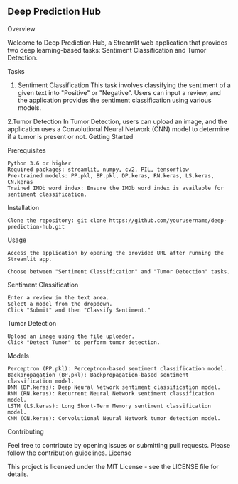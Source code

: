 ## Deep Prediction Hub

Overview

Welcome to Deep Prediction Hub, a Streamlit web application that provides two deep learning-based tasks: Sentiment Classification and Tumor Detection.

Tasks

1. Sentiment Classification
This task involves classifying the sentiment of a given text into "Positive" or "Negative". Users can input a review, and the application provides the sentiment classification using various models.

2.Tumor Detection
In Tumor Detection, users can upload an image, and the application uses a Convolutional Neural Network (CNN) model to determine if a tumor is present or not.
Getting Started

Prerequisites

    Python 3.6 or higher
    Required packages: streamlit, numpy, cv2, PIL, tensorflow
    Pre-trained models: PP.pkl, BP.pkl, DP.keras, RN.keras, LS.keras, CN.keras
    Trained IMDb word index: Ensure the IMDb word index is available for sentiment classification.

Installation

    Clone the repository: git clone https://github.com/yourusername/deep-prediction-hub.git

Usage

    Access the application by opening the provided URL after running the Streamlit app.

    Choose between "Sentiment Classification" and "Tumor Detection" tasks.

Sentiment Classification

    Enter a review in the text area.
    Select a model from the dropdown.
    Click "Submit" and then "Classify Sentiment."

Tumor Detection

    Upload an image using the file uploader.
    Click "Detect Tumor" to perform tumor detection.

Models

    Perceptron (PP.pkl): Perceptron-based sentiment classification model.
    Backpropagation (BP.pkl): Backpropagation-based sentiment classification model.
    DNN (DP.keras): Deep Neural Network sentiment classification model.
    RNN (RN.keras): Recurrent Neural Network sentiment classification model.
    LSTM (LS.keras): Long Short-Term Memory sentiment classification model.
    CNN (CN.keras): Convolutional Neural Network tumor detection model.

Contributing

Feel free to contribute by opening issues or submitting pull requests. Please follow the contribution guidelines.
License

This project is licensed under the MIT License - see the LICENSE file for details.
